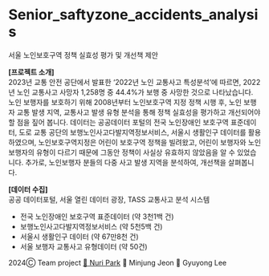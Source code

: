# Senior_saftyzone_accidents_analysis
서울 노인보호구역 정책 실효성 평가 및 개선책 제안

**[프로젝트 소개]**    
2023년 교통 안전 공단에서 발표한 ‘2022년 노인 교통사고 특성분석’에 따르면, 2022년 노인 교통사고 사망자 1,258명 중 44.4%가 보행 중 사망한 것으로 나타났습니다. 노인 보행자를 보호하기 위해 2008년부터 노인보호구역 지정 정책 시행 후, 노인 보행자 교통 발생 지역, 교통사고 발생 유형 분석을 통해 정책 실효성을 평가하고 개선되어야 할 점을 짚어 봅니다. 데이터는 공공데이터 포털의 전국 노인장애인 보호구역 표준데이터, 도로 교통 공단의 보행노인사고다발지역정보서비스, 서울시 생활인구 데이터를 활용하였으며, 노인보호구역지정은 어린이 보호구역 정책을 빌려왔고, 어린이 보행자와 노인 보행자의 유형이 다르기 때문에 그동안 정책이 사실상 유효하지 않았음을 알 수 있었습니다. 추가로, 노인보행자 분들의 다중 사고 발생 지역을 분석하여, 개선책을 살펴봅니다.

**[데이터 수집]**    
공공 데이터포털, 서울 열린 데이터 광장, TASS 교통사고 분석 시스템    
- 전국 노인장애인 보호구역 표준데이터 (약 3천1백 건)    
- 보행노인사고다발지역정보서비스 (약 5천5백 건)    
- 서울시 생활인구 데이터 (약 67만8천 건)    
- 서울 보행자 교통사고 유형데이터 (약 50건)    

2024Ⓒ Team project [👾 Nuri Park](https://github.com/Hello-Nuri) 👾 Minjung Jeon     👾 Gyuyong Lee
